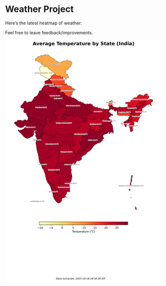 # Weather Project

Here’s the latest heatmap of weather:

Feel free to leave feedback/improvements.

![India Heatmap](docs/assets/india_heatmap.png?v=F39429)
